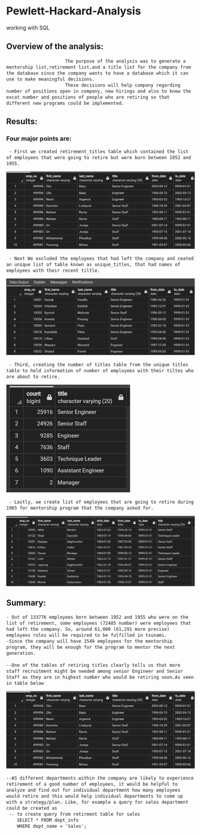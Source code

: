 # Pewlett-Hackard-Analysis
working with SQL
## Overview of the analysis:
                          The purpose of the analysis was to generate a mentorship list,retirement list,and a title list for the company from the database since the company wants to have a database which it can use to make meaningful decisions.
                          These decisions will help company regarding number of positions open in company, new hirings and also to know the excat number and positions of people who are retiring so that different new programs could be implemented. 


## Results:
### Four major points are: 
     - First we created retirement_titles table which contained the list of employees that were going to retire but were born between 1952 and 1955.
![retirement_table](/Resources/retirement_titles.png)

     - Next We excluded the employees that had left the company and ceated an unique list of table known as unique_titles, that had names of employees with their recent tiltle.    
![unique_titles](/Resources/Unique_titles.png)  

     - Third, creating the number of titles table from the unique titles table to hold information of number of employees with their tiltes who are about to retire.
![retiring_titles](/Resources/Retiring_table.png)

     - Lastly, we create list of employees that are going to retire during 1965 for mentorship program that the company asked for.
![mentorship_eligibilty](/Resources/mentorship_eligibiltyTable.png)

## Summary:
    - Out of 133776 employees born between 1952 and 1955 who were on the list of retirement, some employees (72485 number) were employees that had left the company. So, around 61,000 (61,291 more precise) employees roles will be required to be fulfilled in tsunami.
    -Since the company will have 1549 employees for the mentorship program, they will be enough for the program to mentor the next generation.

    --One of the tables of retiring titles clearly tells us that more staff recruitment might be needed among senior Engineer and Senior Staff as they are in highest number who would be retiring soon.As seen in table below
![retirement_title_table](/Resources/retirement_titles.png) 

    --AS different departments within the company are likely to experience retirement of a good number of employees, it would be helpful to analyze and find out for individual department how many employees would retire and this would help individual departments to come up with a strategy/plan. Like, for example a query for sales department could be created as
     -- to create query from retirment table for sales
        SELECT * FROM dept_info
        WHERE dept_name = 'Sales';




